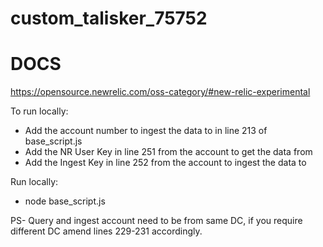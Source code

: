 # custom_talisker_75752

# DOCS
https://opensource.newrelic.com/oss-category/#new-relic-experimental

To run locally:
- Add the account number to ingest the data to in line 213 of base_script.js
- Add the NR User Key in line 251 from the account to get the data from
- Add the Ingest Key in line 252 from the account to ingest the data to

Run locally:
- node base_script.js

PS- Query and ingest account need to be from same DC, if you require different DC amend lines 229-231 accordingly.